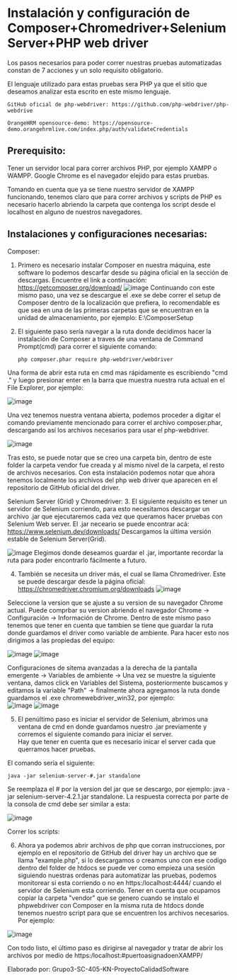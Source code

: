# Instalación y configuración de Composer+Chromedriver+Selenium Server+PHP web driver

Los pasos necesarios para poder correr nuestras pruebas automatizadas constan de 7 acciones y un solo requisito obligatorio.

El lenguaje utilizado para estas pruebas sera PHP ya que el sitio que deseamos analizar esta escrito en este mismo lenguaje.

	
  `GitHub oficial de php-webdriver: https://github.com/php-webdriver/php-webdrive` 
  
  `OrangeHRM opensource-demo: https://opensource-demo.orangehrmlive.com/index.php/auth/validateCredentials`

## Prerequisito: 
Tener un servidor local para correr archivos PHP, por ejemplo XAMPP o WAMPP.
Google Chrome es el navegador elejido para estas pruebas.
  
Tomando en cuenta que ya se tiene nuestro servidor de XAMPP funcionando, tenemos claro que para correr archivos y scripts de PHP es necesario hacerlo abriendo la carpeta que contenga los script desde el localhost en alguno de nuestros navegadores.

## Instalaciones y configuraciones necesarias: 

Composer: 
1. Primero es necesario instalar Composer en nuestra máquina, este software lo podemos descarfar desde su página oficial en la sección de descargas. Encuentre el link  a continuación: https://getcomposer.org/download/
![image](https://user-images.githubusercontent.com/45716413/172532471-eaddeacf-94a8-459b-b543-3a51176ee65f.png)
Continuando con este mismo paso, una vez se descargue el .exe se debe correr el setup de Composer dentro de la localización que prefiera, lo recomendable es que sea en una de las primeras carpetas que se encuentran en la unidad de almacenamiento, por ejemplo: E:\ComposerSetup
  
2. El siguiente paso sería navegar a la ruta donde decidimos hacer la instalación de Composer a traves de una ventana de Command Prompt(cmd) para correr el siguiente comando:
   
    `php composer.phar require php-webdriver/webdriver`
    
Una forma de abrir esta ruta en cmd mas rápidamente es escribiendo "cmd ." y luego presionar enter en la barra que muestra nuestra ruta actual en el File Explorer, por ejemplo:

  ![image](https://user-images.githubusercontent.com/45716413/172533840-d622f72a-24f4-43e5-9c3f-2612aa65cb99.png)

Una vez tenemos nuestra ventana abierta, podemos proceder a digitar el comando previamente mencionado para correr el archivo composer.phar, descargando así los archivos necesarios para usar el php-webdriver.

![image](https://user-images.githubusercontent.com/45716413/172534018-b98c34a8-8056-42b3-bbd3-d68e14c11406.png)

Tras esto, se puede notar que se creo una carpeta bin, dentro de este folder la carpeta vendor fue creada y al mismo nivel de la carpeta, el resto de archivos necesarios. Con esta instalación podemos notar que ahora tenemos localmente los archivos del php web driver que aparecen en el repositorio de GitHub oficial del driver.

Selenium Server (Grid) y Chromedriver:
3. El siguiente requisito es tener un servidor de Selenium corriendo, para esto necesitamos descargar un archivo .jar que ejecutaremos cada vez que queramos hacer pruebas con Selenium Web server. El .jar neceario se puede encontrar acá: https://www.selenium.dev/downloads/
  Descargamos la última versión estable de Selenium Server(Grid).  
  
  ![image](https://user-images.githubusercontent.com/45716413/172534770-78c2fd19-9e35-4ed7-9475-b9afbe5fc091.png)
Elegimos donde deseamos guardar el .jar, importante recordar la ruta para poder encontrarlo fácilmente a futuro.

4. También se necesita un driver más, el cual se llama Chromedriver. Este se puede descargar desde la página oficial: https://chromedriver.chromium.org/downloads
![image](https://user-images.githubusercontent.com/45716413/172535361-8721c0a3-b3c3-4622-a920-acd8c961022d.png)

Seleccione la version que se ajuste a su version de su navegador Chrome actual. Puede comprbar su version abriendo el navegador Chrome -> Configuración -> Información de Chrome. 
Dentro de este mismo paso tenemos que tener en cuenta que tambien se tiene que guardar la ruta donde guardamos el driver como variable de ambiente. Para hacer esto nos dirigimos a las propiedas del equipo:

![image](https://user-images.githubusercontent.com/45716413/172535588-b592983f-a5be-44f8-8297-87d0933d631e.png)
![image](https://user-images.githubusercontent.com/45716413/172535882-d006d38e-d6d5-4173-b41d-395dd67d0f94.png)

Configuraciones de sitema avanzadas a la derecha de la pantalla emergente -> Variables de ambiente -> Una vez se muestre la siguiente ventana, damos click en Variables del Sistema, posteriormente buscamos y editamos la variable "Path" -> finalmente ahora agregamos la ruta donde guardamos el .exe chromewebdriver_win32, por ejemplo: 				
![image](https://user-images.githubusercontent.com/45716413/172536045-c9d436d2-4d64-4574-aa66-793a1377e7d5.png)
![image](https://user-images.githubusercontent.com/45716413/172536082-797b9f6a-3df4-4c52-8869-8011b1f9fd17.png)

5. El penúltimo paso es iniciar el servidor de Selenium, abrimos una ventana de cmd en donde guardamos nuestro .jar previamente y corremos el siguiente comando para iniciar el server.    
Hay que tener en cuenta que es necesario inicar el server cada que querramos hacer pruebas.

El comando sería el siguiente:

`java -jar selenium-server-#.jar standalone`

Se reemplaza el # por la version del jar que se descargo, por ejemplo: java -jar selenium-server-4.2.1.jar standalone.
La respuesta correcta por parte de la consola de cmd debe ser similar a esta:

![image](https://user-images.githubusercontent.com/45716413/172538509-c0de1f32-2cee-48cf-b200-66efaa2f3322.png)


Correr los scripts:

6. Ahora ya podemos abrir archivos de php que corran instrucciones, por ejemplo en el repositorio de GitHub del driver hay un archivo que se llama "example.php", si lo descargamos o creamos uno con ese codigo dentro del folder de htdocs se puede ver como empieza una sesión siguiendo nuestras ordenas para automatizar las pruebas, podemos monitorear si esta corriendo o no en https:/localhost:4444/ cuando el servidor de Selenium esta corriendo. 
Tener en cuenta que ocupamos copiar la carpeta "vendor" que se genero cuando se instalo el phpwebdriver con Composer en la misma ruta de htdocs donde tenemos nuestro script para que se encuentren los archivos necesarios. Por ejemplo:

![image](https://user-images.githubusercontent.com/45716413/172536516-0c9f6ecc-bf37-4d0a-ae00-33c134b439f2.png)

Con todo listo, el último paso es dirigirse al navegador y tratar de abrir los archivos por medio de https:/localhost:#puertoasignadoenXAMPP/


Elaborado por: Grupo3-SC-405-KN-ProyectoCalidadSoftware

